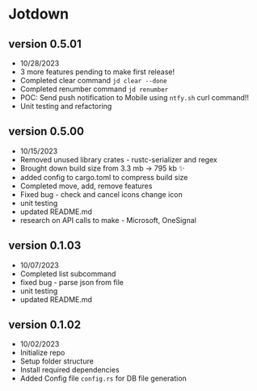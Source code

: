 # Jotdown

## version 0.5.01
- 10/28/2023
- 3 more features pending to make first release!
- Completed clear command `jd clear --done`
- Completed renumber command `jd renumber`
- POC: Send push notification to Mobile using `ntfy.sh` curl command!!
- Unit testing and refactoring

## version 0.5.00
- 10/15/2023
- Removed unused library crates - rustc-serializer and regex
- Brought down build size from 3.3 mb -> 795 kb ✨
- added config to cargo.toml to compress build size
- Completed move, add, remove features
- Fixed bug - check and cancel icons change icon
- unit testing
- updated README.md
- research on API calls to make - Microsoft, OneSignal

## version 0.1.03
- 10/07/2023
- Completed list subcommand
- fixed bug - parse json from file
- unit testing
- updated README.md


## version 0.1.02
- 10/02/2023
- Initialize repo
- Setup folder structure
- Install required dependencies
- Added Config file `config.rs` for DB file generation

